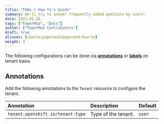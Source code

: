 ```yaml
---
title: "FAQs / How To's Guide"
summary: We'll try to answer frequently asked qestions by users.
date: 2021-01-20
tags: ["PaperMod", "Docs"]
author: ["PaperMod Contributors"]
draft: true
aliases: [/posts/papermod/papermod-how-to]
weight: 3
---
```


The following configurations can be done via **[annotations](#annotations)** or **[labels](#labels)** on tenant basis.

## Annotations

Add the following annotations to the `Tenant` resource to configure the tenant.

| Annotation | Description | Default |
|:------------|:-------------|:---------|
| `tenant.openshift.io/tenant-type` | Type of the tenant. | `user` |
